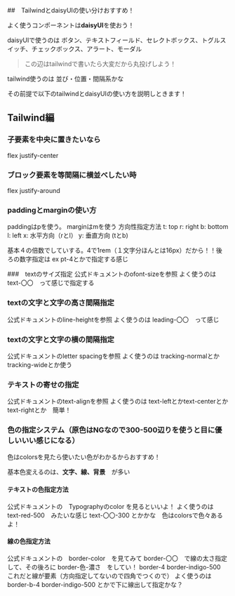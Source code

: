 ##　TailwindとdaisyUIの使い分けおすすめ！

よく使うコンポーネントは**daisyUI**を使おう！

daisyUIで使うのは
ボタン、テキストフィールド、セレクトボックス、トグルスイッチ、チェックボックス、アラート、モーダル
> この辺はtailwindで書いたら大変だから丸投げしよう！

tailwind使うのは
並び・位置・間隔系かな

その前提で以下のtailwindとdaisyUIの使い方を説明しときます！

## Tailwind編

### 子要素を中央に置きたいなら
flex justify-center

### ブロック要素を等間隔に横並べしたい時
flex justify-around

### paddingとmarginの使い方
paddingはpを使う。
marginはmを使う
方向性指定方法
t: top
r: right
b: bottom
l: left
x: 水平方向（rとl）
y: 垂直方向 (tとb)

基本４の倍数でしていする。4で1rem（１文字分ほんとは16px）だから！！後ろの数字指定は
ex pt-4とかで指定する感じ

###　textのサイズ指定
公式ドキュメントのofont-sizeを参照
よく使うのは
text-〇〇　って感じで指定する

### textの文字と文字の高さ間隔指定
公式ドキュメントのline-heightを参照
よく使うのは
leading-〇〇　って感じ

### textの文字と文字の横の間隔指定
公式ドキュメントのletter spacingを参照
よく使うのは
tracking-normalとかtracking-wideとか使う

### テキストの寄せの指定
公式ドキュメントのtext-alignを参照
よく使うのは
text-leftとかtext-centerとかtext-rightとか　簡単！

### 色の指定システム（原色はNGなので300-500辺りを使うと目に優しいいい感じになる）
色はcolorsを見たら使いたい色がわかるからおすすめ！

基本色変えるのは、**文字、線、背景**　が多い

#### テキストの色指定方法
公式ドキュメントの　Typographyのcolor を見るといいよ！
よく使うのは
text-red-500　みたいな感じ
text-〇〇-300 とかかな　色はcolorsで色々あるよ！

#### 線の色指定方法
公式ドキュメントの　border-color　を見てみて
border-〇〇　で線の太さ指定して、その後ろに border-色-濃さ　をしてい！
border-4 border-indigo-500　これだと線が要素（方向指定してないので四角でつくので）
よく使うのは
border-b-4 border-indigo-500 とかで下に線出して指定かな？
